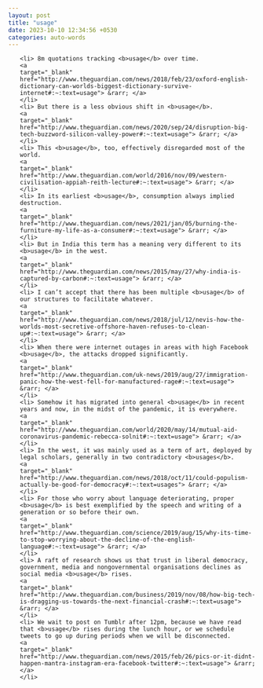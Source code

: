 ```yaml
---
layout: post
title: "usage"
date: 2023-10-10 12:34:56 +0530
categories: auto-words
---
```

<ol>

    <li> 8m quotations tracking <b>usage</b> over time.
    <a 
    target="_blank" 
    href="http://www.theguardian.com/news/2018/feb/23/oxford-english-dictionary-can-worlds-biggest-dictionary-survive-internet#:~:text=usage"> &rarr; </a>
    </li>
    <li> But there is a less obvious shift in <b>usage</b>.
    <a 
    target="_blank" 
    href="http://www.theguardian.com/news/2020/sep/24/disruption-big-tech-buzzword-silicon-valley-power#:~:text=usage"> &rarr; </a>
    </li>
    <li> This <b>usage</b>, too, effectively disregarded most of the world.
    <a 
    target="_blank" 
    href="http://www.theguardian.com/world/2016/nov/09/western-civilisation-appiah-reith-lecture#:~:text=usage"> &rarr; </a>
    </li>
    <li> In its earliest <b>usage</b>, consumption always implied destruction.
    <a 
    target="_blank" 
    href="http://www.theguardian.com/news/2021/jan/05/burning-the-furniture-my-life-as-a-consumer#:~:text=usage"> &rarr; </a>
    </li>
    <li> But in India this term has a meaning very different to its <b>usage</b> in the west.
    <a 
    target="_blank" 
    href="http://www.theguardian.com/news/2015/may/27/why-india-is-captured-by-carbon#:~:text=usage"> &rarr; </a>
    </li>
    <li> I can’t accept that there has been multiple <b>usage</b> of our structures to facilitate whatever.
    <a 
    target="_blank" 
    href="http://www.theguardian.com/news/2018/jul/12/nevis-how-the-worlds-most-secretive-offshore-haven-refuses-to-clean-up#:~:text=usage"> &rarr; </a>
    </li>
    <li> When there were internet outages in areas with high Facebook <b>usage</b>, the attacks dropped significantly.
    <a 
    target="_blank" 
    href="http://www.theguardian.com/uk-news/2019/aug/27/immigration-panic-how-the-west-fell-for-manufactured-rage#:~:text=usage"> &rarr; </a>
    </li>
    <li> Somehow it has migrated into general <b>usage</b> in recent years and now, in the midst of the pandemic, it is everywhere.
    <a 
    target="_blank" 
    href="http://www.theguardian.com/world/2020/may/14/mutual-aid-coronavirus-pandemic-rebecca-solnit#:~:text=usage"> &rarr; </a>
    </li>
    <li> In the west, it was mainly used as a term of art, deployed by legal scholars, generally in two contradictory <b>usages</b>.
    <a 
    target="_blank" 
    href="http://www.theguardian.com/news/2018/oct/11/could-populism-actually-be-good-for-democracy#:~:text=usages"> &rarr; </a>
    </li>
    <li> For those who worry about language deteriorating, proper <b>usage</b> is best exemplified by the speech and writing of a generation or so before their own.
    <a 
    target="_blank" 
    href="http://www.theguardian.com/science/2019/aug/15/why-its-time-to-stop-worrying-about-the-decline-of-the-english-language#:~:text=usage"> &rarr; </a>
    </li>
    <li> A raft of research shows us that trust in liberal democracy, government, media and nongovernmental organisations declines as social media <b>usage</b> rises.
    <a 
    target="_blank" 
    href="http://www.theguardian.com/business/2019/nov/08/how-big-tech-is-dragging-us-towards-the-next-financial-crash#:~:text=usage"> &rarr; </a>
    </li>
    <li> We wait to post on Tumblr after 12pm, because we have read that <b>usage</b> rises during the lunch hour, or we schedule tweets to go up during periods when we will be disconnected.
    <a 
    target="_blank" 
    href="http://www.theguardian.com/news/2015/feb/26/pics-or-it-didnt-happen-mantra-instagram-era-facebook-twitter#:~:text=usage"> &rarr; </a>
    </li>